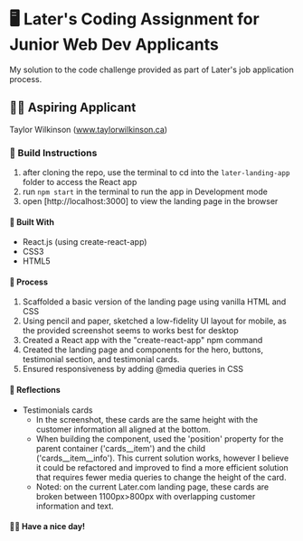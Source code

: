 # 🖥️ Later's Coding Assignment for Junior Web Dev Applicants
My solution to the code challenge provided as part of Later's job application process.

## 👩‍💻 Aspiring Applicant
Taylor Wilkinson (www.taylorwilkinson.ca)

### 🔨 Build Instructions
1. after cloning the repo, use the terminal to cd into the `later-landing-app` folder to access the React app
2. run `npm start` in the terminal to run the app in Development mode
3. open [http://localhost:3000] to view the landing page in the browser

#### 🔧 Built With
* React.js (using create-react-app)
* CSS3
* HTML5

#### 📝 Process
1. Scaffolded a basic version of the landing page using vanilla HTML and CSS
2. Using pencil and paper, sketched a low-fidelity UI layout for mobile, as the provided screenshot seems to works best for desktop
3. Created a React app with the "create-react-app" npm command
4. Created the landing page and components for the hero, buttons, testimonial section, and testimonial cards.
5. Ensured responsiveness by adding @media queries in CSS

#### 🤔 Reflections
* Testimonials cards
  * In the screenshot, these cards are the same height with the customer information all aligned at the bottom.
  * When building the component, used the 'position' property for the parent container ('cards__item') and the child <div> ('cards__item__info'). This current solution works, however I believe it could be refactored and improved to find a more efficient solution that requires fewer media queries to change the height of the card.
  * Noted: on the current Later.com landing page, these cards are broken between 1100px>800px with overlapping customer information and text.

#### 🙋‍♀️ Have a nice day!
